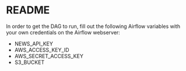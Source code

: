 # README


In order to get the DAG to run, fill out the following Airflow variables with your own credentials on the Airflow webserver:
- NEWS_API_KEY
- AWS_ACCESS_KEY_ID
- AWS_SECRET_ACCESS_KEY
- S3_BUCKET

